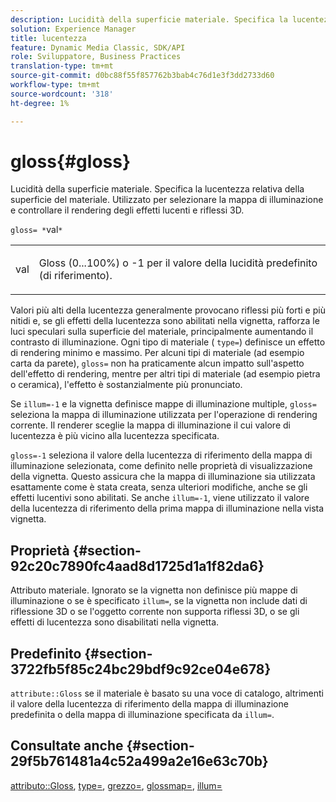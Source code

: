 ```yaml
---
description: Lucidità della superficie materiale. Specifica la lucentezza relativa della superficie del materiale. Utilizzato per selezionare la mappa di illuminazione e controllare il rendering degli effetti lucenti e riflessi 3D.
solution: Experience Manager
title: lucentezza
feature: Dynamic Media Classic, SDK/API
role: Sviluppatore, Business Practices
translation-type: tm+mt
source-git-commit: d0bc88f55f857762b3bab4c76d1e3f3dd2733d60
workflow-type: tm+mt
source-wordcount: '318'
ht-degree: 1%

---
```



# gloss{#gloss}

Lucidità della superficie materiale. Specifica la lucentezza relativa della superficie del materiale. Utilizzato per selezionare la mappa di illuminazione e controllare il rendering degli effetti lucenti e riflessi 3D.

`gloss= *`val`*`

<table id="simpletable_82166CA080AD401180404462FB2407D7"> 
 <tr class="strow"> 
  <td class="stentry"> <p><span class="codeph"> <span class="varname"> val</span> </span> </p></td> 
  <td class="stentry"> <p>Gloss (0...100%) o -1 per il valore della lucidità predefinito (di riferimento). </p></td> 
 </tr> 
</table>

Valori più alti della lucentezza generalmente provocano riflessi più forti e più nitidi e, se gli effetti della lucentezza sono abilitati nella vignetta, rafforza le luci speculari sulla superficie del materiale, principalmente aumentando il contrasto di illuminazione. Ogni tipo di materiale ( `type=`) definisce un effetto di rendering minimo e massimo. Per alcuni tipi di materiale (ad esempio carta da parete), `gloss=` non ha praticamente alcun impatto sull&#39;aspetto dell&#39;effetto di rendering, mentre per altri tipi di materiale (ad esempio pietra o ceramica), l&#39;effetto è sostanzialmente più pronunciato.

Se `illum=-1` e la vignetta definisce mappe di illuminazione multiple, `gloss=` seleziona la mappa di illuminazione utilizzata per l&#39;operazione di rendering corrente. Il renderer sceglie la mappa di illuminazione il cui valore di lucentezza è più vicino alla lucentezza specificata.

`gloss=-1` seleziona il valore della lucentezza di riferimento della mappa di illuminazione selezionata, come definito nelle proprietà di visualizzazione della vignetta. Questo assicura che la mappa di illuminazione sia utilizzata esattamente come è stata creata, senza ulteriori modifiche, anche se gli effetti lucentivi sono abilitati. Se anche `illum=-1`, viene utilizzato il valore della lucentezza di riferimento della prima mappa di illuminazione nella vista vignetta.

## Proprietà {#section-92c20c7890fc4aad8d1725d1a1f82da6}

Attributo materiale. Ignorato se la vignetta non definisce più mappe di illuminazione o se è specificato `illum=`, se la vignetta non include dati di riflessione 3D o se l&#39;oggetto corrente non supporta riflessi 3D, o se gli effetti di lucentezza sono disabilitati nella vignetta.

## Predefinito {#section-3722fb5f85c24bc29bdf9c92ce04e678}

`attribute::Gloss` se il materiale è basato su una voce di catalogo, altrimenti il valore della lucentezza di riferimento della mappa di illuminazione predefinita o della mappa di illuminazione specificata da  `illum=`.

## Consultate anche {#section-29f5b761481a4c52a499a2e16e63c70b}

[attributo::Gloss](../../../../../ir-api/material-cat/image-rendering-api-ref/c-ir-material-catalog/c-ir-material-data-reference/r-ir-cat-gloss.md#reference-5277f62a67e2408ab94699aa712f1eeb),  [type=](../../../../../ir-api/http-protocol/image-rendering-api-ref/c-ir-http-protocol-ref/c-ir-http-protocol-command-reference/r-ir-http-type.md#reference-128c7de89e2d46838019b560f3f84a35),  [grezzo=](../../../../../ir-api/http-protocol/image-rendering-api-ref/c-ir-http-protocol-ref/c-ir-http-protocol-command-reference/r-ir-rough.md#reference-00add846b09f4dc39420bda1ca414180),  [glossmap=](../../../../../ir-api/http-protocol/image-rendering-api-ref/c-ir-http-protocol-ref/c-ir-http-protocol-command-reference/r-ir-glossmap.md#reference-99940148ae6a401482b2d03c68530f3a),  [illum=](../../../../../ir-api/http-protocol/image-rendering-api-ref/c-ir-http-protocol-ref/c-ir-http-protocol-command-reference/r-ir-http-illum.md#reference-8efe483a30684022bfe711eb73efbee6)
